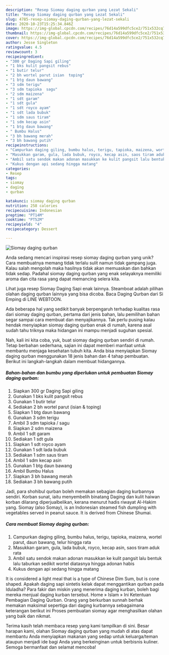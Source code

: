 ```yaml
---
description: "Resep Siomay daging qurban yang Lezat Sekali"
title: "Resep Siomay daging qurban yang Lezat Sekali"
slug: 4785-resep-siomay-daging-qurban-yang-lezat-sekali
date: 2020-10-23T15:25:34.846Z
image: https://img-global.cpcdn.com/recipes/76d14a599dfc5ce2/751x532cq70/siomay-daging-qurban-foto-resep-utama.jpg
thumbnail: https://img-global.cpcdn.com/recipes/76d14a599dfc5ce2/751x532cq70/siomay-daging-qurban-foto-resep-utama.jpg
cover: https://img-global.cpcdn.com/recipes/76d14a599dfc5ce2/751x532cq70/siomay-daging-qurban-foto-resep-utama.jpg
author: Jesse Singleton
ratingvalue: 4.5
reviewcount: 3
recipeingredient:
- "300 gr Daging Sapi giling"
- "1 bks kulit pangsit rebus"
- "1 butir telur"
- "2 bh wortel parut isian  toping"
- "1 btg daun bawang"
- "3 sdm terigu"
- "3 sdm tapioka  sagu"
- "2 sdm maizena"
- "1 sdt garam"
- "1 sdt gula"
- "1 sdt royco ayam"
- "1 sdt lada bubuk"
- "1 sdm saus tiram"
- "1 sdm kecap asin"
- "1 btg daun bawang"
- " Bumbu Halus"
- "3 bh bawang merah"
- "3 bh bawang putih"
recipeinstructions:
- "Campurkan daging giling, bumbu halus, terigu, tapioka, maizena, wortel parut, daun bawang, telur hingga rata"
- "Masukkan garam, gula, lada bubuk, royco, kecap asin, saos tiram aduk rata"
- "Ambil satu sendok makan adonan masukkan ke kulit pangsit lalu bentuk lalu taburkan sedikit wortel diatasnya hingga adonan habis"
- "Kukus dengan api sedang hingga matang"
categories:
- Resep
tags:
- siomay
- daging
- qurban

katakunci: siomay daging qurban 
nutrition: 258 calories
recipecuisine: Indonesian
preptime: "PT14M"
cooktime: "PT52M"
recipeyield: "4"
recipecategory: Dessert

---
```



![Siomay daging qurban](https://img-global.cpcdn.com/recipes/76d14a599dfc5ce2/751x532cq70/siomay-daging-qurban-foto-resep-utama.jpg)

Anda sedang mencari inspirasi resep siomay daging qurban yang unik? Cara membuatnya memang tidak terlalu sulit namun tidak gampang juga. Kalau salah mengolah maka hasilnya tidak akan memuaskan dan bahkan tidak sedap. Padahal siomay daging qurban yang enak selayaknya memiliki aroma dan cita rasa yang dapat memancing selera kita.

Lihat juga resep Siomay Daging Sapi enak lainnya. Steamboat adalah pilihan olahan daging qurban lainnya yang bisa dicoba. Baca Daging Qurban dari Si Emping di LINE WEBTOON.

Ada beberapa hal yang sedikit banyak berpengaruh terhadap kualitas rasa dari siomay daging qurban, pertama dari jenis bahan, lalu pemilihan bahan segar sampai cara membuat dan menyajikannya. Tak perlu pusing kalau hendak menyiapkan siomay daging qurban enak di rumah, karena asal sudah tahu triknya maka hidangan ini mampu menjadi suguhan spesial.


Nah, kali ini kita coba, yuk, buat siomay daging qurban sendiri di rumah. Tetap berbahan sederhana, sajian ini dapat memberi manfaat untuk membantu menjaga kesehatan tubuh kita. Anda bisa menyiapkan Siomay daging qurban menggunakan 18 jenis bahan dan 4 tahap pembuatan. Berikut ini langkah-langkah dalam membuat hidangannya.

<!--inarticleads1-->

##### Bahan-bahan dan bumbu yang diperlukan untuk pembuatan Siomay daging qurban:

1. Siapkan 300 gr Daging Sapi giling
1. Gunakan 1 bks kulit pangsit rebus
1. Gunakan 1 butir telur
1. Sediakan 2 bh wortel parut (isian &amp; toping)
1. Siapkan 1 btg daun bawang
1. Gunakan 3 sdm terigu
1. Ambil 3 sdm tapioka / sagu
1. Siapkan 2 sdm maizena
1. Ambil 1 sdt garam
1. Sediakan 1 sdt gula
1. Siapkan 1 sdt royco ayam
1. Gunakan 1 sdt lada bubuk
1. Sediakan 1 sdm saus tiram
1. Ambil 1 sdm kecap asin
1. Gunakan 1 btg daun bawang
1. Ambil  Bumbu Halus
1. Siapkan 3 bh bawang merah
1. Sediakan 3 bh bawang putih


Jadi, para shohibul qurban boleh memakan sebagian daging kurbannya sendiri. Korban sunat, iaitu menyembelih binatang Daging dan kulit haiwan korban dilarang diperjualbelikan, kerana menurut hadis riwayat Al-Hakim yang. Siomay (also Somay), is an Indonesian steamed fish dumpling with vegetables served in peanut sauce. It is derived from Chinese Shumai. 

<!--inarticleads2-->

##### Cara membuat Siomay daging qurban:

1. Campurkan daging giling, bumbu halus, terigu, tapioka, maizena, wortel parut, daun bawang, telur hingga rata
1. Masukkan garam, gula, lada bubuk, royco, kecap asin, saos tiram aduk rata
1. Ambil satu sendok makan adonan masukkan ke kulit pangsit lalu bentuk lalu taburkan sedikit wortel diatasnya hingga adonan habis
1. Kukus dengan api sedang hingga matang


It is considered a light meal that is a type of Chinese Dim Sum, but is cone shaped. Apakah daging sapi sintetis kelak dapat menggantikan qurban pada Iduladha? Para fakir dan miskin yang menerima daging kurban, boleh bagi mereka menjual daging kurban tersebut. Home » Islam » Ini Ketentuan Pembagian Daging Qurban. Orang yang berkurban sunnah berhak memakan maksimal sepertiga dari daging kurbannya sebagaimana keterangan berikut ini Proses pembuatan siomay agar menghasilkan olahan yang baik dan nikmat. 

Terima kasih telah membaca resep yang kami tampilkan di sini. Besar harapan kami, olahan Siomay daging qurban yang mudah di atas dapat membantu Anda menyiapkan makanan yang sedap untuk keluarga/teman ataupun menjadi ide bagi Anda yang berkeinginan untuk berbisnis kuliner. Semoga bermanfaat dan selamat mencoba!
